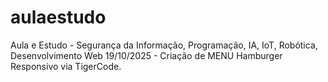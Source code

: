 # aulaestudo
Aula e Estudo - Segurança da Informação, Programação, IA, IoT, Robótica, Desenvolvimento Web
19/10/2025 - Criação de MENU Hamburger Responsivo via TigerCode.

